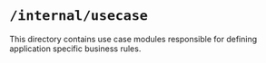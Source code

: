 # `/internal/usecase`

This directory contains use case modules responsible for defining application specific business rules.